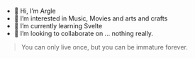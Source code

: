 - 👋 Hi, I’m Argle
- 👀 I’m interested in Music, Movies and arts and crafts
- 🌱 I’m currently learning Svelte
- 💞️ I’m looking to collaborate on ... nothing really.

> You can only live once, but you can be immature forever.

<!---
Argle/Argle is a ✨ special ✨ repository because its `README.md` (this file) appears on your GitHub profile.
You can click the Preview link to take a look at your changes.
--->
